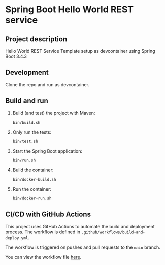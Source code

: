 # Spring Boot Hello World REST service

## Project description
Hello World REST Service Template setup as devcontainer using Spring Boot 3.4.3

## Development
Clone the repo and run as devcontainer. 

## Build and run

1. Build (and test) the project with Maven:
    ```bash
    bin/build.sh
    ```
2. Only run the tests:
    ```bash
    bin/test.sh
    ```
3. Start the Spring Boot application:
    ```bash
    bin/run.sh
    ```
4. Build the container:
    ```bash
    bin/docker-build.sh
    ```
5. Run the container:
    ```bash
    bin/docker-run.sh
    ```

## CI/CD with GitHub Actions

This project uses GitHub Actions to automate the build and deployment process. The workflow is defined in `.github/workflows/build-and-deploy.yml`.

The workflow is triggered on pushes and pull requests to the `main` branch.

You can view the workflow file [here](.github/workflows/build-and-deploy.yml).
